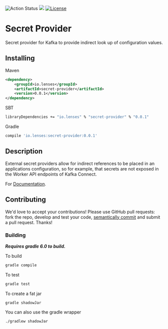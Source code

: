 ![Action Status](https://github.com/lensesio/secret-provider/workflows/CI/badge.svg)
[<img src="https://img.shields.io/badge/docs--orange.svg?"/>](https://docs.lenses.io/connectors/secret-providers.html)
[![License](https://img.shields.io/badge/License-Apache%202.0-blue.svg)](https://opensource.org/licenses/Apache-2.0)

# Secret Provider

Secret provider for Kafka to provide indirect look up of configuration values.


## Installing

Maven
```xml
<dependency>
	<groupId>io.lenses</groupId>
	<artifactId>secret-provider</artifactId>
	<version>0.0.1</version>
</dependency>
```

SBT
```bash
libraryDependencies += "io.lenses" % "secret-provider" % "0.0.1"
```

Gradle
```bash
compile 'io.lenses:secret-provider:0.0.1'
```

## Description

External secret providers allow for indirect references to be placed in an applications configuration, 
so for example, that secrets are not exposed in the Worker API endpoints of Kafka Connect. 

For [Documentation](https://docs.lenses.io/connectors/secret-providers). 


## Contributing

We'd love to accept your contributions! Please use GitHub pull requests: fork the repo, develop and test your code, 
[semantically commit](http://karma-runner.github.io/1.0/dev/git-commit-msg.html) and submit a pull request. Thanks!

### Building

***Requires gradle 6.0 to build.***

To build

```bash
gradle compile
```

To test

```bash
gradle test
```

To create a fat jar

```bash
gradle shadowJar
```

You can also use the gradle wrapper

```
./gradlew shadowJar
```
